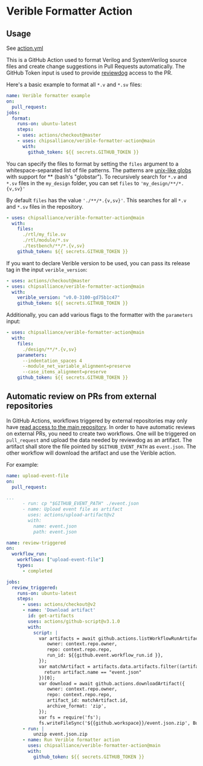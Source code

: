Verible Formatter Action
========================

Usage
-----

See [action.yml](action.yml)

This is a GitHub Action used to format Verilog and SystemVerilog source files
and create change suggestions in Pull Requests automatically.
The GitHub Token input is used to provide
[reviewdog](https://github.com/reviewdog/reviewdog)
access to the PR.

Here's a basic example to format all ``*.v`` and ``*.sv`` files:

```yaml
name: Verible formatter example
on:
  pull_request:
jobs:
  format:
    runs-on: ubuntu-latest
    steps:
    - uses: actions/checkout@master
    - uses: chipsalliance/verible-formatter-action@main
      with:
        github_token: ${{ secrets.GITHUB_TOKEN }}
```

You can specify the files to format by setting the ``files`` argument to a whitespace-separated list of file patterns.
The patterns are [unix-like globs](https://en.wikipedia.org/wiki/Glob_(programming)#Unix-like) with support for ** (bash's "globstar").
To recursively search for ``*.v`` and ``*.sv`` files in the `my_design` folder, you can set `files` to ``'my_design/**/*.{v,sv}'``

By default ``files`` has the value ``'./**/*.{v,sv}'``. This searches for all ``*.v`` and ``*.sv`` files in the repository.

```yaml
- uses: chipsalliance/verible-formatter-action@main
  with:
    files:
      ./rtl/my_file.sv
      ./rtl/module/*.sv
      ./testbench/**/*.{v,sv}
    github_token: ${{ secrets.GITHUB_TOKEN }}
```

If you want to declare Verible version to be used,
you can pass its release tag in the input ``verible_version``:

```yaml
- uses: actions/checkout@master
- uses: chipsalliance/verible-formatter-action@main
  with:
    verible_version: "v0.0-3100-gd75b1c47"
    github_token: ${{ secrets.GITHUB_TOKEN }}
```

Additionally, you can add various flags to the formatter with the ``parameters`` input:

```yaml
- uses: chipsalliance/verible-formatter-action@main
  with:
    files:
      ./design/**/*.{v,sv}
    parameters:
      --indentation_spaces 4
      --module_net_variable_alignment=preserve
      --case_items_alignment=preserve
    github_token: ${{ secrets.GITHUB_TOKEN }}
```

Automatic review on PRs from external repositories
--------------------------------------------------

In GitHub Actions, workflows triggered by external repositories may only have
[read access to the main repository](https://docs.github.com/en/actions/reference/authentication-in-a-workflow#permissions-for-the-github_token).
In order to have automatic reviews on external PRs, you need to create two workflows.
One will be triggered on ``pull_request`` and upload the data needed by reviewdog as an artifact.
The artifact shall store the file pointed by ``$GITHUB_EVENT_PATH`` as ``event.json``.
The other workflow will download the artifact and use the Verible action.

For example:
```yaml
name: upload-event-file
on:
  pull_request:

...
      - run: cp "$GITHUB_EVENT_PATH" ./event.json
      - name: Upload event file as artifact
        uses: actions/upload-artifact@v2
        with:
          name: event.json
          path: event.json
```

```yaml
name: review-triggered
on:
  workflow_run:
    workflows: ["upload-event-file"]
    types:
      - completed

jobs:
  review_triggered:
    runs-on: ubuntu-latest
    steps:
      - uses: actions/checkout@v2
      - name: 'Download artifact'
        id: get-artifacts
        uses: actions/github-script@v3.1.0
        with:
          script: |
            var artifacts = await github.actions.listWorkflowRunArtifacts({
               owner: context.repo.owner,
               repo: context.repo.repo,
               run_id: ${{github.event.workflow_run.id }},
            });
            var matchArtifact = artifacts.data.artifacts.filter((artifact) => {
              return artifact.name == "event.json"
            })[0];
            var download = await github.actions.downloadArtifact({
               owner: context.repo.owner,
               repo: context.repo.repo,
               artifact_id: matchArtifact.id,
               archive_format: 'zip',
            });
            var fs = require('fs');
            fs.writeFileSync('${{github.workspace}}/event.json.zip', Buffer.from(download.data));
      - run: |
          unzip event.json.zip
      - name: Run Verible formatter action
        uses: chipsalliance/verible-formatter-action@main
        with:
          github_token: ${{ secrets.GITHUB_TOKEN }}
```
